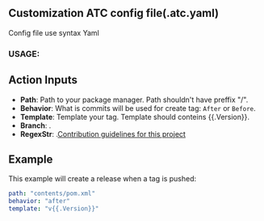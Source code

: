 ## Сustomization ATC config file(.atc.yaml)

Config file use syntax Yaml

### USAGE:
## Action Inputs
- **Path**: Path to your package manager. Path shouldn't have preffix "/".
- **Behavior**: What is commits will be used for create tag: `After` or `Before`.
- **Template**: Template your tag. Template should conteins {{.Version}}.
- **Branch**: .
- **RegexStr**: .[Contribution guidelines for this project](https://github.com/DmitriyLewen/atcDemo/blob/master/README.md#action-inputs)

## Example
This example will create a release when a tag is pushed:

```yaml
path: "contents/pom.xml"
behavior: "after"
template: "v{{.Version}}"
```

